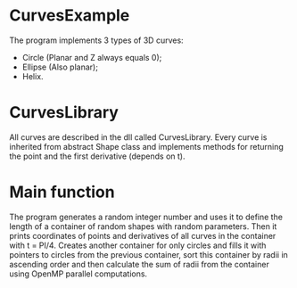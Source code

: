 ﻿# CurvesExample
 The program implements 3 types of 3D curves:
 * Circle (Planar and Z always equals 0);
 * Ellipse (Also planar);
 * Helix.
# CurvesLibrary
All curves are described in the dll called CurvesLibrary.
Every curve is inherited from abstract Shape class and implements methods for returning the point and the first derivative (depends on t).
# Main function
The program generates a random integer number and uses it to define the length of a container of random shapes with random parameters.
Then it prints coordinates of points and derivatives of all curves in the container with t = PI/4.
Creates another container for only circles and fills it with pointers to circles from the previous container,
sort this container by radii in ascending order and then calculate the sum of radii from the container using OpenMP parallel computations.
